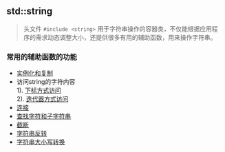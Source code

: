 ## std::string

> 头文件 `#include <string>`
> 用于字符串操作的容器类，不仅能根据应用程序的需求动态调整大小，还提供很多有用的辅助函数，用来操作字符串。

### 常用的辅助函数的功能
* [实例化和复制](../09_STL_Guide/STL_string/instantiation.cpp)  
* 访问string的字符内容  
	1). [下标方式访问](../09_STL_Guide/STL_string/access_string_by_index.cpp)  
	2). [迭代器方式访问](../09_STL_Guide/STL_string/access_string_by_iterator.cpp)  
* [连接](../09_STL_Guide/STL_string/link_strings.cpp)  
* [查找字符和子字符串](../09_STL_Guide/STL_string/search_string.cpp)  
* [截断](../09_STL_Guide/STL_string/earse_string.cpp)  
* [字符串反转](../09_STL_Guide/STL_string/reverse_string.cpp)  
* [字符串大小写转换](../09_STL_Guide/STL_string/transform_string.cpp)  